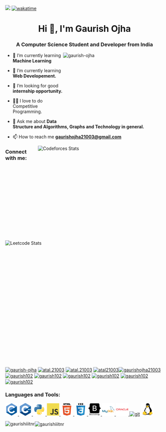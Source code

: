 ![](https://komarev.com/ghpvc/?username=201851019-iiitv&style=flat-square) 
[![wakatime](https://wakatime.com/badge/user/663e162e-324f-45a9-b59c-3069aeb0e8fa.svg)](https://wakatime.com/@663e162e-324f-45a9-b59c-3069aeb0e8fa)
<h1 align="center">Hi 👋, I'm Gaurish Ojha</h1>
<h3 align="center">A Computer Science Student and Developer from India</h3>
<img align="right" src="https://wakatime.com/share/@gaurish21102/fd40fa31-41f3-4f44-b40d-bb2ebcbdc43d.svg" alt="gaurish-ojha" height="220" width="320" />

- 🔭 I’m currently learning **Machine Learning**

- 👯 I’m currently learning **Web Developement.**

- 🤝 I’m looking for good **internship opportunity.**

- 👨‍💻 I love to do Competitive Programming.

- 💬 Ask me about **Data Structure and Algorithms, Graphs and Technology in general.**

- 📫 How to reach me **gaurishojha21003@gmail.com**
<div>
  <img src="https://raw.githubusercontent.com/gaurishiiitnr/cf-visualizer/main/output/light_card.svg" alt="Codeforces Stats" width="400" height="300" style="float: right; margin-left: 20px;" />
    <img src="https://leetcard.jacoblin.cool/gaurish102?ext=contest" alt="Leetcode Stats" width="400" height="400" style="float: left; margin-right: 20px;" />
</div>

<h3 align="left">Connect with me:</h3>
<p align="left">
<a href="https://linkedin.com/in/gaurish-ojha" target="blank"><img align="center" src="https://raw.githubusercontent.com/rahuldkjain/github-profile-readme-generator/master/src/images/icons/Social/linked-in-alt.svg" alt="gaurish-ojha" height="30" width="40" /></a> <a href="https://codeforces.com/profile/atal.21003" target="blank"><img align="center" src="https://raw.githubusercontent.com/rahuldkjain/github-profile-readme-generator/master/src/images/icons/Social/codeforces.svg" alt="atal.21003" height="30" width="40" /></a>
<a href="https://www.codechef.com/users/atal21003" target="blank"><img align="center" src="https://cdn.jsdelivr.net/npm/simple-icons@3.1.0/icons/codechef.svg" alt="atal.21003" height="30" width="40" /></a>
<a href="https://www.hackerearth.com/@atal21003" target="blank"><img align="center" src="https://raw.githubusercontent.com/rahuldkjain/github-profile-readme-generator/master/src/images/icons/Social/hackerearth.svg" alt="atal21003" height="30" width="40" /></a><a href="https://www.hackerrank.com/gaurishojha21003" target="blank"><img align="center" src="https://raw.githubusercontent.com/rahuldkjain/github-profile-readme-generator/master/src/images/icons/Social/hackerrank.svg" alt="gaurishojha21003" height="30" width="40" /></a>
<a href="https://www.leetcode.com/gaurish102" target="blank"><img align="center" src="https://raw.githubusercontent.com/rahuldkjain/github-profile-readme-generator/master/src/images/icons/Social/leet-code.svg" alt="gaurish102" height="30" width="40" /></a> <a href="https://clist.by/account/atal/resource/codingcompetitions.withgoogle.com/" target="blank"><img align="center" src="https://clist.by/media/sizes/64x64/img/resources/codingcompetitions_withgoogle_com.png" alt="gaurish102" height="30" width="40" /></a>
  <a href="https://atcoder.jp/users/atal21003" target="blank"><img align="center" src="https://clist.by/media/sizes/32x32/img/resources/atcoder_jp.png" alt="gaurish102" height="30" width="40" /></a>
 <a href="https://auth.geeksforgeeks.org/user/gaurish_ojha/" target="blank"><img align="center" src="https://media.geeksforgeeks.org/gfg-gg-logo.svg" alt="gaurish102" height="30" width="40" /></a>
  <a href="https://clist.by/coder/atal21003/" target="blank"><img align="center" src="https://clist.by/static/img/logo-48.png?1654998059" alt="gaurish102" height="30" width="60" /></a>
  <a href="https://www.stopstalk.com/user/profile/Gaurish_Ojha" target="blank"><img align="center" src="https://www.stopstalk.com/stopstalk/static/images/StopStalk.png?_rev=20201225170526" alt="gaurish102" height="30" width="60" /></a>
</p>

<h3 align="left">Languages and Tools:</h3>
<p align="left"> 
 <a href="https://www.cprogramming.com/" target="_blank" rel="noreferrer"> <img src="https://raw.githubusercontent.com/devicons/devicon/master/icons/c/c-original.svg" alt="c" width="40" height="40"/> </a>
 <a href="https://www.w3schools.com/cpp/" target="_blank" rel="noreferrer"> <img src="https://raw.githubusercontent.com/devicons/devicon/master/icons/cplusplus/cplusplus-original.svg" alt="cplusplus" width="40" height="40"/> </a> 
 <a href="https://www.python.org" target="_blank" rel="noreferrer"> <img src="https://raw.githubusercontent.com/devicons/devicon/master/icons/python/python-original.svg" alt="python" width="40" height="40"/> </a> 
 <a href="https://developer.mozilla.org/en-US/docs/Web/JavaScript" target="_blank" rel="noreferrer"> <img src="https://raw.githubusercontent.com/devicons/devicon/master/icons/javascript/javascript-original.svg" alt="javascript" width="40" height="40"/> </a> 
 <a href="https://www.w3.org/html/" target="_blank" rel="noreferrer"> <img src="https://raw.githubusercontent.com/devicons/devicon/master/icons/html5/html5-original-wordmark.svg" alt="html5" width="40" height="40"/> </a>  
 <a href="https://www.w3schools.com/css/" target="_blank" rel="noreferrer"> <img src="https://raw.githubusercontent.com/devicons/devicon/master/icons/css3/css3-original-wordmark.svg" alt="css3" width="40" height="40"/> </a>
  <a href="https://getbootstrap.com" target="_blank" rel="noreferrer"> <img src="https://raw.githubusercontent.com/devicons/devicon/master/icons/bootstrap/bootstrap-plain-wordmark.svg" alt="bootstrap" width="40" height="40"/> </a> 
 <a href="https://www.mysql.com/" target="_blank" rel="noreferrer"> <img src="https://raw.githubusercontent.com/devicons/devicon/master/icons/mysql/mysql-original-wordmark.svg" alt="mysql" width="40" height="40"/> </a> 
 <a href="https://www.oracle.com/" target="_blank" rel="noreferrer"> <img src="https://raw.githubusercontent.com/devicons/devicon/master/icons/oracle/oracle-original.svg" alt="oracle" width="40" height="40"/> </a> 
 <a href="https://git-scm.com/" target="_blank" rel="noreferrer"> <img src="https://www.vectorlogo.zone/logos/git-scm/git-scm-icon.svg" alt="git" width="40" height="40"/></a> 
<a href="https://www.linux.org/" target="_blank" rel="noreferrer"> <img src="https://raw.githubusercontent.com/devicons/devicon/master/icons/linux/linux-original.svg" alt="linux" width="40" height="40"/> </a> 

<p><img align="left" src="https://github-readme-stats.vercel.app/api/top-langs?username=gaurishiiitnr&show_icons=true&locale=en&layout=compact" alt="gaurishiiitnr" /></p>
<p><img align="center" src="https://github-readme-streak-stats.herokuapp.com/?user=gaurishiiitnr&" alt="gaurishiiitnr" /></p>
